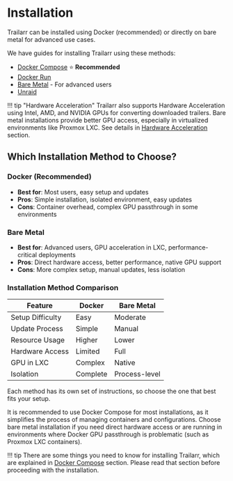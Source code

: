 # Installation

Trailarr can be installed using Docker (recommended) or directly on bare metal for advanced use cases.

We have guides for installing Trailarr using these methods:

- [Docker Compose](./docker-compose.md) ⭐ **Recommended**
- [Docker Run](./docker-run.md)
- [Bare Metal](./baremetal.md) - For advanced users
- [Unraid](./unraid.md)

!!! tip "Hardware Acceleration"
    Trailarr also supports Hardware Acceleration using Intel, AMD, and NVIDIA GPUs for converting downloaded trailers. Bare metal installations provide better GPU access, especially in virtualized environments like Proxmox LXC. See details in [Hardware Acceleration](./hardware-acceleration.md) section.

## Which Installation Method to Choose?

### Docker (Recommended)
- **Best for**: Most users, easy setup and updates
- **Pros**: Simple installation, isolated environment, easy updates
- **Cons**: Container overhead, complex GPU passthrough in some environments

### Bare Metal
- **Best for**: Advanced users, GPU acceleration in LXC, performance-critical deployments
- **Pros**: Direct hardware access, better performance, native GPU support
- **Cons**: More complex setup, manual updates, less isolation

### Installation Method Comparison

| Feature | Docker | Bare Metal |
|---------|--------|------------|
| Setup Difficulty | Easy | Moderate |
| Update Process | Simple | Manual |
| Resource Usage | Higher | Lower |
| Hardware Access | Limited | Full |
| GPU in LXC | Complex | Native |
| Isolation | Complete | Process-level |

Each method has its own set of instructions, so choose the one that best fits your setup.

It is recommended to use Docker Compose for most installations, as it simplifies the process of managing containers and configurations. Choose bare metal installation if you need direct hardware access or are running in environments where Docker GPU passthrough is problematic (such as Proxmox LXC containers).

!!! tip
    There are some things you need to know for installing Trailarr, which are explained in [Docker Compose](./docker-compose.md) section. Please read that section before proceeding with the installation.